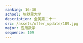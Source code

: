 ```yaml
---
ranking: 16-30
school: 埃默里大学
description: 全美第二十一
src: /assets/offer_update/109.jpg
major: 应用数学
sequence: 109
---
```

